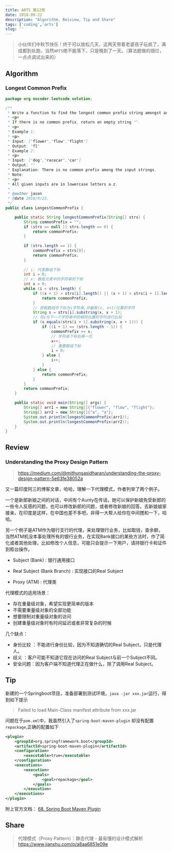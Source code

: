 ```yaml
---
title: ARTS 第12周
date: 2018-09-22
description: "Algorithm, Reiview, Tip and Share"
tags: ['coding','arts']
slug: ''
---
```


> 小伙伴们中秋节快乐！终于可以放松几天，这两天带着老婆孩子玩疯了，满成都到处跑，当然`ARTS`绝不能落下，只是晚到了一天。（算法题做的很烂，一点点调试出来的）

## Algorithm

### Longest Common Prefix

```java
package org.nocoder.leetcode.solution;

/**
 * Write a function to find the longest common prefix string amongst an array of strings.
 * <p>
 * If there is no common prefix, return an empty string "".
 * <p>
 * Example 1:
 * <p>
 * Input: ["flower","flow","flight"]
 * Output: "fl"
 * Example 2:
 * <p>
 * Input: ["dog","racecar","car"]
 * Output: ""
 * Explanation: There is no common prefix among the input strings.
 * Note:
 * <p>
 * All given inputs are in lowercase letters a-z.
 *
 * @author jason
 * @date 2018/9/23.
 */
public class LongestCommonPrefix {

    public static String longestCommonPrefix(String[] strs) {
        String commonPrefix = "";
        if (strs == null || strs.length == 0) {
            return commonPrefix;
        }
        
        if (strs.length == 1) {
            commonPrefix = strs[0];
            return commonPrefix;
        }
        
        // i: 代表数组下标
        int i = 0;
        // x: 数组元素中的字符串的下标
        int x = 0;
        while (i < strs.length) {
            if ((x + 1) > strs[i].length() || (x + 1) > strs[i + 1].length()) {
                return commonPrefix;
            }
            // 获取数组中下标为i字符串,并截取(x, x+1)位置的字符
            String s = strs[i].substring(x, x + 1);
            // 将s与下一个字符串中的相同位置的字符进行比较
            if (s.equals(strs[i + 1].substring(x, x + 1))) {
                if ((i + 1) == (strs.length - 1)) {
                    commonPrefix += s;
                    // 字符串下标右移一位
                    x++;
                    // 重置数组下标
                    i = 0;
                } else {
                    i++;
                }
            } else {
                return commonPrefix;
            }
        }
        return commonPrefix;
    }

    public static void main(String[] args) {
        String[] arr1 = new String[]{"flower", "flow", "flight"};
        String[] arr2 = new String[]{"a", "a"};
        System.out.println(longestCommonPrefix(arr1));
        System.out.println(longestCommonPrefix(arr2));
    }
}

```

## Review

### Understanding the Proxy Design Pattern

> https://medium.com/@mithunsasidharan/understanding-the-proxy-design-pattern-5e63fe38052a

又一篇印度阿三的博客文章，哈哈，理解一下代理模式，作者列举了两个例子。

一个是新郎新娘之间的对话，中间有个Aunty在传话，她可以保护新娘免受新郎的一些令人反感的问题，也可以修改新郎的问题，或者修改新娘的回答。去新娘娘家接亲，在印度是这样，在中国也差不多吧，非得一大帮人给你在中间搅和一下，哈哈。

另一个例子是ATM作为银行支行的代理，来处理银行业务，比如取钱，查余额，当然ATM机没本事处理所有的银行业务，在实现Bank接口的某些方法时，作了简化或者其他处理，比如修改个人信息，可能只会提示一下用户，请持银行卡和证件到柜台操作。

- Subject (Bank) : 银行通用接口

- Real Subject (Bank Branch) : 实现接口的Real Subject

- Proxy (ATM) : 代理类


代理模式的适用场景：

- 存在重量级对象，希望实现更简单的版本
- 不需要重量级对象的全部功能
- 想要限制对重量级对象的访问
- 创建重量级对象时有时间延迟或者非常复杂的时候

几个缺点：

- 身份比较  ：不能进行身份比较，因为不知道确切的Real Subject，只是代理人。
- 歧义  ：客户可能不知道它现在访问的Real Subject与前一个Subject不同。
- 安全问题：因为客户端不知道代理正在做什么，除了调用Real Subject。


## Tip


新建的一个Springboot项目，准备部署到测试环境，`java -jar xxx.jar`运行，得到如下提示

> Failed to load Main-Class manifest attribute from xxx.jar


问题在于`pom.xml`中，我虽然引入了`spring-boot-maven-plugin` 却没有配置`repackage`,正确的配置如下

```xml
<plugin>
    <groupId>org.springframework.boot</groupId>
    <artifactId>spring-boot-maven-plugin</artifactId>
    <configuration>
        <executable>true</executable>
    </configuration>
    <executions>
        <execution>
            <goals>
                <goal>repackage</goal>
            </goals>
        </execution>
    </executions>
</plugin>
```

附上官方文档：
[68. Spring Boot Maven Plugin](https://docs.spring.io/spring-boot/docs/current/reference/html/build-tool-plugins-maven-plugin.html)

## Share

> 代理模式（Proxy Pattern）：静态代理 - 最易懂的设计模式解析
> https://www.jianshu.com/p/a8aa6851e09e